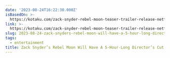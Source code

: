 ```yaml
---
date: '2023-08-24T16:22:30.000Z'
isBasedOn: >-
  https://kotaku.com/zack-snyder-rebel-moon-teaser-trailer-release-netflix-1850770187?utm_source=regular
link: >-
  https://kotaku.com/zack-snyder-rebel-moon-teaser-trailer-release-netflix-1850770187?utm_source=regular
slug: 2023-08-24-zack-snyders-rebel-moon-will-have-a-5-hour-long-directors-cut
tags:
  - entertainment
title: Zack Snyder’s Rebel Moon Will Have A 5-Hour-Long Director’s Cut
---
```


